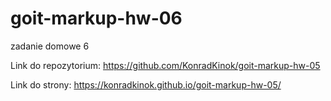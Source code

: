 # goit-markup-hw-06
 zadanie domowe 6

Link do repozytorium:
https://github.com/KonradKinok/goit-markup-hw-05

Link do strony:
https://konradkinok.github.io/goit-markup-hw-05/